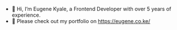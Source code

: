 - 👋 Hi, I’m Eugene Kyale, a Frontend Developer with over 5 years of experience.
- 👀 Please check out my portfolio on https://eugene.co.ke/

<!---
EugeneKyale/EugeneKyale is a ✨ special ✨ repository because its `README.md` (this file) appears on your GitHub profile.
You can click the Preview link to take a look at your changes.
--->
